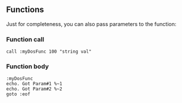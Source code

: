 ## Functions

Just for completeness, you can also pass parameters to the function:

### Function call

    call :myDosFunc 100 "string val"

### Function body

    :myDosFunc
    echo. Got Param#1 %~1
    echo. Got Param#2 %~2
    goto :eof